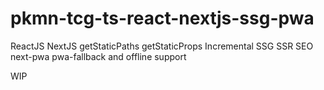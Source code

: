 # pkmn-tcg-ts-react-nextjs-ssg-pwa
ReactJS
NextJS
getStaticPaths
getStaticProps
Incremental SSG
SSR
SEO
next-pwa
pwa-fallback and offline support

WIP
